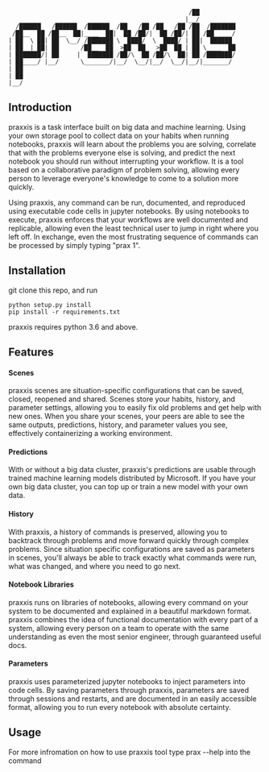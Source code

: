 ```
                                                  /██          
                                                 |__/          
  /██████   /██████  /██████  /██   /██ /██   /██ /██  /███████
 /██__  ██ /██__  ██|____  ██|  ██ /██/|  ██ /██/| ██ /██_____/
| ██  \ ██| ██  \__/ /███████ \  ████/  \  ████/ | ██|  ██████ 
| ██  | ██| ██      /██__  ██  >██  ██   >██  ██ | ██ \____  ██
| ███████/| ██     |  ███████ /██/\  ██ /██/\  ██| ██ /███████/
| ██____/ |__/      \_______/|__/  \__/|__/  \__/|__/|_______/ 
| ██                                                           
| ██                                                           
|__/
```

## Introduction
praxxis is a task interface built on big data and machine learning. Using your own storage pool to collect data on your habits when running notebooks, praxxis will learn about the problems you are solving, correlate that with the problems everyone else is solving, and predict the next notebook you should run without interrupting your workflow. It is a tool based on a collaborative paradigm of problem solving, allowing every person to leverage everyone's knowledge to come to a solution more quickly.

Using praxxis, any command can be run, documented, and reproduced using executable code cells in jupyter notebooks. By using notebooks to execute, praxxis enforces that your workflows are well documented and replicable, allowing even the least technical user to jump in right where you left off. In exchange, even the most frustrating sequence of commands can be processed by simply typing "prax 1".

## Installation 
git clone this repo, and run 
``` 
python setup.py install
pip install -r requirements.txt
```
praxxis requires python 3.6 and above.

## Features
#### Scenes
praxxis scenes are situation-specific configurations that can be saved, closed, reopened and shared. Scenes store your habits, history, and parameter settings, allowing you to easily fix old problems and get help with new ones. When you share your scenes, your peers are able to see the same outputs, predictions, history, and parameter values you see, effectively containerizing a working environment.

#### Predictions 
With or without a big data cluster, praxxis's predictions are usable through trained machine learning models distributed by Microsoft. If you have your own big data cluster, you can top up or train a new model with your own data.

#### History
With praxxis, a history of commands is preserved, allowing you to backtrack through problems and move forward quickly through complex problems. Since situation specific configurations are saved as parameters in scenes, you'll always be able to track exactly what commands were run, what was changed, and where you need to go next.

#### Notebook Libraries
praxxis runs on libraries of notebooks, allowing every command on your system to be documented and explained in a beautiful markdown format. praxxis combines the idea of functional documentation with every part of a system, allowing every person on a team to operate with the same understanding as even the most senior engineer, through guaranteed useful docs.

#### Parameters
praxxis uses parameterized jupyter notebooks to inject parameters into code cells. By saving parameters through praxxis, parameters are saved through sessions and restarts, and are documented in an easily accessible format, allowing you to run every notebook with absolute certainty. 

## Usage
For more infromation on how to use praxxis tool type prax --help into the command 
